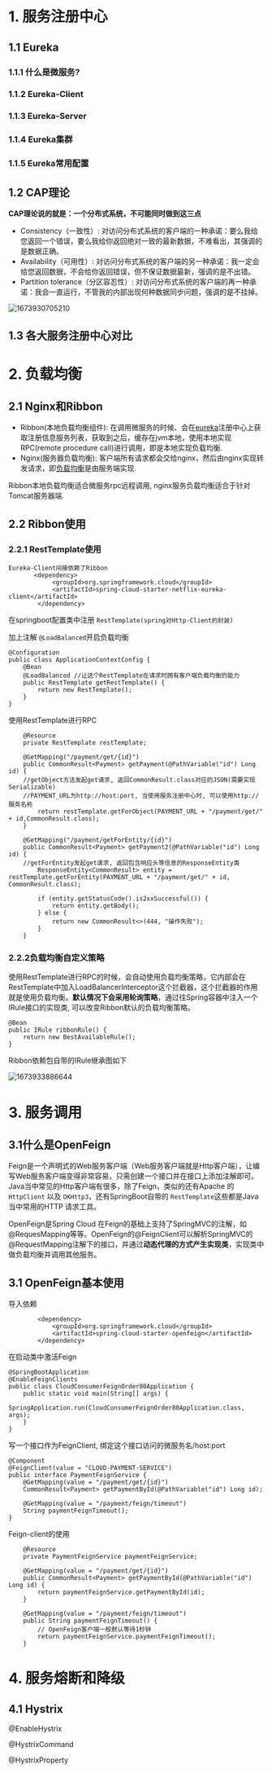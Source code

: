 # 1. 服务注册中心

## 1.1 Eureka

### 1.1.1  什么是微服务?

### 1.1.2 Eureka-Client

### 1.1.3 Eureka-Server

### 1.1.4 Eureka集群

### 1.1.5 Eureka常用配置

## 1.2 CAP理论

**CAP理论说的就是：一个分布式系统，不可能同时做到这三点**

* Consistency（一致性）: 对访问分布式系统的客户端的一种承诺：要么我给您返回一个错误，要么我给你返回绝对一致的最新数据，不难看出，其强调的是数据正确。
* Availability（可用性）:  对访问分布式系统的客户端的另一种承诺：我一定会给您返回数据，不会给你返回错误，但不保证数据最新，强调的是不出错。
* Partition tolerance（分区容忍性）: 对访问分布式系统的客户端的再一种承诺：我会一直运行，不管我的内部出现何种数据同步问题，强调的是不挂掉。

![1673930705210](image/spring-cloud/1673930705210.png)

## 1.3 各大服务注册中心对比

# 2. 负载均衡

## 2.1 Nginx和Ribbon

* Ribbon(本地负载均衡组件):   在调用微服务的时候、会在[eureka](https://so.csdn.net/so/search?q=eureka&spm=1001.2101.3001.7020)注册中心上获取注册信息服务列表，获取到之后，缓存在jvm本地，使用本地实现RPC(remote procedure call)进行调用，即是本地实现负载均衡.
* Nginx(服务器负载均衡): 客户端所有请求都会交给nginx，然后由nginx实现转发请求，即[负载均衡](https://so.csdn.net/so/search?q=%E8%B4%9F%E8%BD%BD%E5%9D%87%E8%A1%A1&spm=1001.2101.3001.7020)是由服务端实现.

Ribbon本地负载均衡适合微服务rpc远程调用, nginx服务负载均衡适合于针对Tomcat服务器端.

## 2.2 Ribbon使用

### 2.2.1 RestTemplate使用

```
Eureka-Client间接依赖了Ribbon 
       <dependency>
            <groupId>org.springframework.cloud</groupId>
            <artifactId>spring-cloud-starter-netflix-eureka-client</artifactId>
        </dependency>
```

在springboot配置类中注册 `RestTemplate(spring对Http-Client的封装)`

加上注解 `@LoadBalanced`开启负载均衡

```
@Configuration
public class ApplicationContextConfig {
    @Bean
    @LoadBalanced //让这个RestTemplate在请求时拥有客户端负载均衡的能力
    public RestTemplate getRestTemplate() {
        return new RestTemplate();
    }
}
```

使用RestTemplate进行RPC

```
    @Resource
    private RestTemplate restTemplate;

    @GetMapping("/payment/get/{id}")
    public CommonResult<Payment> getPayment(@PathVariable("id") Long id) {
	//getObject方法发起get请求, 返回CommonResult.class对应的JSON(需要实现Serializable)
	//PAYMENT_URL为http://host:port, 当使用服务注册中心时, 可以使用http://服务名称
        return restTemplate.getForObject(PAYMENT_URL + "/payment/get/" + id,CommonResult.class);
    }

    @GetMapping("/payment/getForEntity/{id}")
    public CommonResult<Payment> getPayment2(@PathVariable("id") Long id) {
	//getForEntity发起get请求, 返回包含响应头等信息的ResponseEntity类
        ResponseEntity<CommonResult> entity = restTemplate.getForEntity(PAYMENT_URL + "/payment/get/" + id, CommonResult.class);

        if (entity.getStatusCode().is2xxSuccessful()) {
            return entity.getBody();
        } else {
            return new CommonResult<>(444, "操作失败");
        }
    }
```

### 2.2.2负载均衡自定义策略

使用RestTemplate进行RPC的时候，会自动使用负载均衡策略，它内部会在RestTemplate中加入LoadBalancerInterceptor这个拦截器，这个拦截器的作用就是使用负载均衡。**默认情况下会采用轮询策略**，通过往Spring容器中注入一个IRule接口的实现类, 可以改变Ribbon默认的负载均衡策略。

```
@Bean
public IRule ribbonRule() {
    return new BestAvailableRule();
}
```

Ribbon依赖包自带的IRule继承图如下

![1673933886644](image/spring-cloud/1673933886644.png)

# 3. 服务调用

## 3.1什么是OpenFeign

Feign是一个声明式的Web服务客户端（Web服务客户端就是Http客户端），让编写Web服务客户端变得非常容易，只需创建一个接口并在接口上添加注解即可。Java当中常见的Http客户端有很多，除了Feign，类似的还有Apache 的 `HttpClient` 以及 `OKHttp3`，还有SpringBoot自带的 `RestTemplate`这些都是Java当中常用的HTTP 请求工具。

OpenFeign是Spring Cloud 在Feign的基础上支持了SpringMVC的注解，如@RequesMapping等等。OpenFeign的@FeignClient可以解析SpringMVC的@RequestMapping注解下的接口，并通过**动态代理的方式产生实现类**，实现类中做负载均衡并调用其他服务。

## 3.1 OpenFeign基本使用

导入依赖

```
        <dependency>
            <groupId>org.springframework.cloud</groupId>
            <artifactId>spring-cloud-starter-openfeign</artifactId>
        </dependency>
```

在启动类中激活Feign

```
@SpringBootApplication
@EnableFeignClients
public class CloudConsumerFeignOrder80Application {
    public static void main(String[] args) {
        SpringApplication.run(CloudConsumerFeignOrder80Application.class, args);
    }
}
```

写一个接口作为FeignClient, 绑定这个接口访问的微服务名/host:port

```
@Component
@FeignClient(value = "CLOUD-PAYMENT-SERVICE")
public interface PaymentFeignService {
    @GetMapping(value = "/payment/get/{id}")
    CommonResult<Payment> getPaymentById(@PathVariable("id") Long id);

    @GetMapping(value = "/payment/feign/timeout")
    String paymentFeignTimeout();
}
```

Feign-client的使用

```
    @Resource
    private PaymentFeignService paymentFeignService;

    @GetMapping(value = "/payment/get/{id}")
    public CommonResult<Payment> getPaymentById(@PathVariable("id") Long id) {
        return paymentFeignService.getPaymentById(id);
    }

    @GetMapping(value = "/payment/feign/timeout")
    public String paymentFeignTimeout() {
        // OpenFeign客户端一般默认等待1秒钟
        return paymentFeignService.paymentFeignTimeout();
    }
```


# 4. 服务熔断和降级

## 4.1 Hystrix

@EnableHystrix

@HystrixCommand

@HystrixProperty
